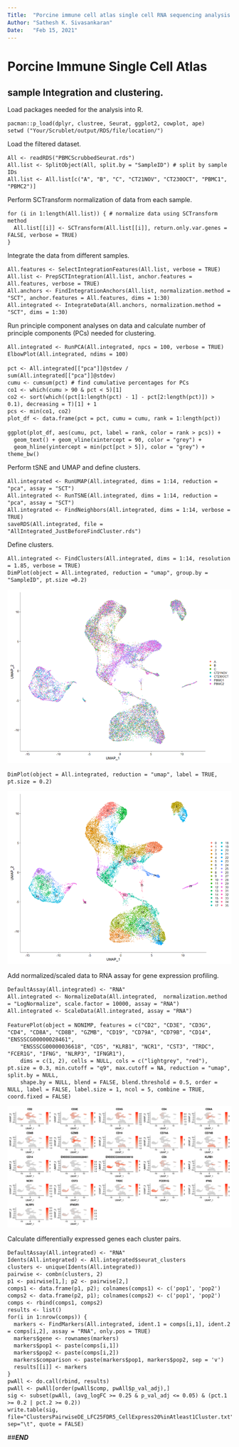 ```yaml
---
Title:  "Porcine immune cell atlas single cell RNA sequencing analysis pipeline"
Author: "Sathesh K. Sivasankaran"
Date:   "Feb 15, 2021"
---
```


# Porcine Immune Single Cell Atlas

## sample Integration and clustering.

Load packages needed for the analysis into R.
```
pacman::p_load(dplyr, clustree, Seurat, ggplot2, cowplot, ape)
setwd ("Your/Scrublet/output/RDS/file/location/")
```

Load the filtered dataset.
```
All <- readRDS("PBMCScrubbedSeurat.rds")
All.list <- SplitObject(All, split.by = "SampleID") # split by sample IDs
All.list <- All.list[c("A", "B", "C", "CT21NOV", "CT230OCT", "PBMC1", "PBMC2")]
```

Perform SCTransform normalization of data from each sample.
```
for (i in 1:length(All.list)) { # normalize data using SCTransform method
  All.list[[i]] <- SCTransform(All.list[[i]], return.only.var.genes = FALSE, verbose = TRUE)
}
```

Integrate the data from different samples.
```
All.features <- SelectIntegrationFeatures(All.list, verbose = TRUE)
All.list <- PrepSCTIntegration(All.list, anchor.features = All.features, verbose = TRUE)
All.anchors <- FindIntegrationAnchors(All.list, normalization.method = "SCT", anchor.features = All.features, dims = 1:30)
All.integrated <- IntegrateData(All.anchors, normalization.method = "SCT", dims = 1:30)
```

Run principle component analyses on data and calculate number of principle components (PCs) needed for clustering.
```
All.integrated <- RunPCA(All.integrated, npcs = 100, verbose = TRUE)
ElbowPlot(All.integrated, ndims = 100)

pct <- All.integrated[["pca"]]@stdev / sum(All.integrated[["pca"]]@stdev)
cumu <- cumsum(pct) # find cumulative percentages for PCs
co1 <- which(cumu > 90 & pct < 5)[1]
co2 <- sort(which((pct[1:length(pct) - 1] - pct[2:length(pct)]) > 0.1), decreasing = T)[1] + 1
pcs <- min(co1, co2)
plot_df <- data.frame(pct = pct, cumu = cumu, rank = 1:length(pct))

ggplot(plot_df, aes(cumu, pct, label = rank, color = rank > pcs)) +
  geom_text() + geom_vline(xintercept = 90, color = "grey") +
  geom_hline(yintercept = min(pct[pct > 5]), color = "grey") + theme_bw()
```

Perform tSNE and UMAP and define clusters.
```
All.integrated <- RunUMAP(All.integrated, dims = 1:14, reduction = "pca", assay = "SCT")
All.integrated <- RunTSNE(All.integrated, dims = 1:14, reduction = "pca", assay = "SCT")
All.integrated <- FindNeighbors(All.integrated, dims = 1:14, verbose = TRUE)
saveRDS(All.integrated, file = "AllIntegrated_JustBeforeFindCluster.rds")
```

Define clusters.
```
All.integrated <- FindClusters(All.integrated, dims = 1:14, resolution = 1.85, verbose = TRUE)
DimPlot(object = All.integrated, reduction = "umap", group.by = "SampleID", pt.size =0.2)
```
![**Figure 1.**](Notebook/ClusterFigs/UMAP_sample.png)

```
DimPlot(object = All.integrated, reduction = "umap", label = TRUE, pt.size = 0.2)
```
![**Figure 2.**](Notebook/ClusterFigs/UMAP_cluster.png)


Add normalized/scaled data to RNA assay for gene expression profiling.
```
DefaultAssay(All.integrated) <- "RNA"
All.integrated <- NormalizeData(All.integrated,  normalization.method = "LogNormalize", scale.factor = 10000, assay = "RNA")
All.integrated <- ScaleData(All.integrated, assay = "RNA")

FeaturePlot(object = NONIMP, features = c("CD2", "CD3E", "CD3G", "CD4", "CD8A", "CD8B", "GZMB", "CD19", "CD79A", "CD79B", "CD14", "ENSSSCG00000028461",
	"ENSSSCG00000036618", "CD5", "KLRB1", "NCR1", "CST3", "TRDC", "FCER1G", "IFNG", "NLRP3", "IFNGR1"),
	dims = c(1, 2), cells = NULL, cols = c("lightgrey", "red"), pt.size = 0.3, min.cutoff = "q9", max.cutoff = NA, reduction = "umap", split.by = NULL,
    shape.by = NULL, blend = FALSE, blend.threshold = 0.5, order = NULL, label = FALSE, label.size = 1, ncol = 5, combine = TRUE, coord.fixed = FALSE)
```
![**Figure 3.**](Notebook/ClusterFigs/ESPUMAP.png)


Calculate differentially expressed genes each cluster pairs.
```
DefaultAssay(All.integrated) <- "RNA"
Idents(All.integrated) <- All.integrated$seurat_clusters
clusters <- unique(Idents(All.integrated))
pairwise <- combn(clusters, 2)
p1 <- pairwise[1,]; p2 <- pairwise[2,]
comps1 <- data.frame(p1, p2); colnames(comps1) <- c('pop1', 'pop2')
comps2 <- data.frame(p2, p1); colnames(comps2) <- c('pop1', 'pop2')
comps <- rbind(comps1, comps2)
results <- list()
for(i in 1:nrow(comps)) {
  markers <- FindMarkers(All.integrated, ident.1 = comps[i,1], ident.2 = comps[i,2], assay = "RNA", only.pos = TRUE)
  markers$gene <- rownames(markers)
  markers$pop1 <- paste(comps[i,1])
  markers$pop2 <- paste(comps[i,2])
  markers$comparison <- paste(markers$pop1, markers$pop2, sep = 'v')
  results[[i]] <- markers
}
pwAll <- do.call(rbind, results)
pwAll <- pwAll[order(pwAll$comp, pwAll$p_val_adj),]
sig <- subset(pwAll, (avg_logFC >= 0.25 & p_val_adj <= 0.05) & (pct.1 >= 0.2 | pct.2 >= 0.2))
write.table(sig, file="ClustersPairwiseDE_LFC25FDR5_CellExpress20%inAtleast1Cluster.txt", sep="\t", quote = FALSE)
```
##___END___

